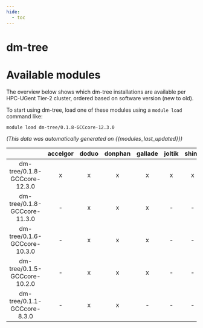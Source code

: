 ```yaml
---
hide:
  - toc
---
```


dm-tree
=======

# Available modules


The overview below shows which dm-tree installations are available per HPC-UGent Tier-2 cluster, ordered based on software version (new to old).

To start using dm-tree, load one of these modules using a `module load` command like:

```shell
module load dm-tree/0.1.8-GCCcore-12.3.0
```

*(This data was automatically generated on {{modules_last_updated}})*  

| |accelgor|doduo|donphan|gallade|joltik|shinx|skitty|
| :---: | :---: | :---: | :---: | :---: | :---: | :---: | :---: |
|dm-tree/0.1.8-GCCcore-12.3.0|x|x|x|x|x|x|x|
|dm-tree/0.1.8-GCCcore-11.3.0|-|x|x|x|-|-|-|
|dm-tree/0.1.6-GCCcore-10.3.0|-|x|x|x|-|-|-|
|dm-tree/0.1.5-GCCcore-10.2.0|-|x|x|x|-|-|-|
|dm-tree/0.1.1-GCCcore-8.3.0|-|x|x|-|-|-|-|
